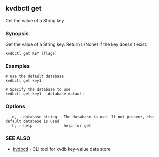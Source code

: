 ## kvdbctl get

Get the value of a String key

### Synopsis

Get the value of a String key. Returns (None) if the key doesn't exist.

```
kvdbctl get KEY [flags]
```

### Examples

```
# Use the default database
kvdbctl get key1

# Specify the database to use
kvdbctl get key1 --database default
```

### Options

```
  -d, --database string   The database to use. If not present, the default database is used
  -h, --help              help for get
```

### SEE ALSO

* [kvdbctl](kvdbctl.md)	 - CLI tool for kvdb key-value data store

